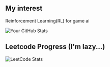 ## My interest
Reinforcement Learning(RL) for game ai  

![Your GitHub Stats](https://github-readme-stats.vercel.app/api?username=MintGoCS&show_icons=true&theme=nord)

## Leetcode Progress (I'm lazy...)
![LeetCode Stats](https://leetcard.jacoblin.cool/vibrant-i3oydja8?theme=light&font=Cousine&ext=heatmap&site=cn)

